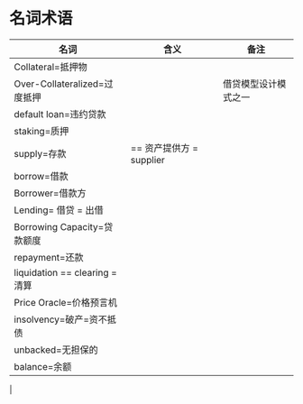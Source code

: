 # 名词术语

| 名词 | 含义 | 备注 |
| --- | --- | --- |
| Collateral=抵押物 | | |
| Over-Collateralized=过度抵押 | | 借贷模型设计模式之一 |
| default loan=违约贷款 | | |
| staking=质押 | | |
| supply=存款 | == 资产提供方 = supplier | |
| borrow=借款 | | |
| Borrower=借款方 | | |
| Lending= 借贷 = 出借 | | |
| Borrowing Capacity=贷款额度  | | |
| repayment=还款 | | |
| liquidation == clearing = 清算 | | |
| Price Oracle=价格预言机 | | |
| insolvency=破产=资不抵债 | | |
| unbacked=无担保的 | | |
| balance=余额 | | |
| 